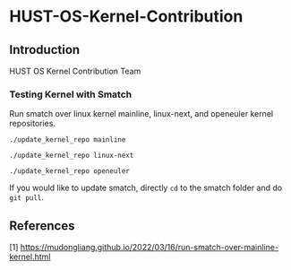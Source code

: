 # HUST-OS-Kernel-Contribution

## Introduction

HUST OS Kernel Contribution Team

### Testing Kernel with Smatch

Run smatch over linux kernel mainline, linux-next, and openeuler kernel repositories.

```
./update_kernel_repo mainline

./update_kernel_repo linux-next

./update_kernel_repo openeuler
```

If you would like to update smatch, directly `cd` to the smatch folder and do `git pull`.

## References

[1] <https://mudongliang.github.io/2022/03/16/run-smatch-over-mainline-kernel.html>
